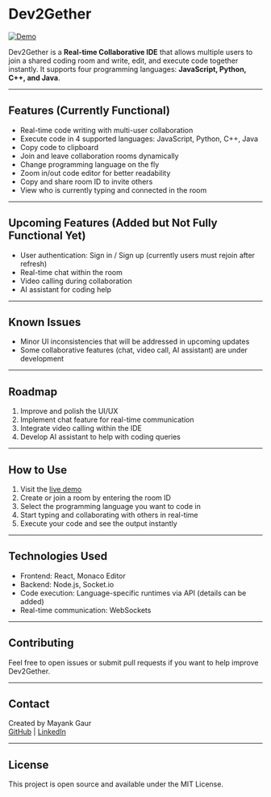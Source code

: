 # Dev2Gether

[![Demo](https://img.shields.io/badge/Live-Demo-blue)](https://dev2gether.onrender.com/)

Dev2Gether is a **Real-time Collaborative IDE** that allows multiple users to join a shared coding room and write, edit, and execute code together instantly. It supports four programming languages: **JavaScript, Python, C++, and Java**.

---

## Features (Currently Functional)

- Real-time code writing with multi-user collaboration
- Execute code in 4 supported languages: JavaScript, Python, C++, Java
- Copy code to clipboard
- Join and leave collaboration rooms dynamically
- Change programming language on the fly
- Zoom in/out code editor for better readability
- Copy and share room ID to invite others
- View who is currently typing and connected in the room

---

## Upcoming Features (Added but Not Fully Functional Yet)

- User authentication: Sign in / Sign up (currently users must rejoin after refresh)
- Real-time chat within the room
- Video calling during collaboration
- AI assistant for coding help

---

## Known Issues

- Minor UI inconsistencies that will be addressed in upcoming updates
- Some collaborative features (chat, video call, AI assistant) are under development

---

## Roadmap

1. Improve and polish the UI/UX
2. Implement chat feature for real-time communication
3. Integrate video calling within the IDE
4. Develop AI assistant to help with coding queries

---

## How to Use

1. Visit the [live demo](https://dev2gether.onrender.com/)
2. Create or join a room by entering the room ID
3. Select the programming language you want to code in
4. Start typing and collaborating with others in real-time
5. Execute your code and see the output instantly

---

## Technologies Used

- Frontend: React, Monaco Editor
- Backend: Node.js, Socket.io
- Code execution: Language-specific runtimes via API (details can be added)
- Real-time communication: WebSockets

---

## Contributing

Feel free to open issues or submit pull requests if you want to help improve Dev2Gether.

---

## Contact

Created by Mayank Gaur  
[GitHub](https://github.com/mayankgaur0405) | [LinkedIn](https://www.linkedin.com/in/mayankgaur)  

---

## License

This project is open source and available under the MIT License.
